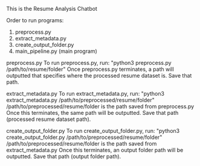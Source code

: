 This is the Resume Analysis Chatbot

Order to run programs:
1. preprocess.py
2. extract_metadata.py
3. create_output_folder.py
4. main_pipeline.py (main program) 

preprocess.py
To run preprocess.py, run: "python3 preprocess.py /path/to/resume/folder"
Once preprocess.py terminates, a path will outputted that specifies where the processed resume dataset is.
Save that path. 

extract_metadata.py
To run extract_metadata.py, run: "python3 extract_metadata.py /path/to/preprocessed/resume/folder"
/path/to/preprocessed/resume/folder is the path saved from preprocess.py
Once this terminates, the same path will be outputted. 
Save that path (processed resume dataset path).

create_output_folder.py
To run create_output_folder.py, run: "python3 create_output_folder.py /path/to/preprocessed/resume/folder"
/path/to/preprocessed/resume/folder is the path saved from extract_metadata.py
Once this terminates, an output folder path will be outputted. 
Save that path (output folder path).
